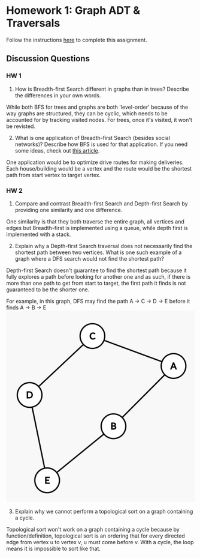 # Homework 1: Graph ADT & Traversals

Follow the instructions [here](https://make-school-courses.github.io/CS-2.2-Graphs-Recursion/#/Assignments/01-Graph-ADT) to complete this assignment.

## Discussion Questions

### HW 1

1. How is Breadth-first Search different in graphs than in trees? Describe the differences in your own words.

While both BFS for trees and graphs are both 'level-order' because of the way graphs are structured, they can be cyclic, which needs to be accounted for by tracking visited nodes.  For trees, once it's visited, it won't be revisted.

2. What is one application of Breadth-first Search (besides social networks)? Describe how BFS is used for that application. If you need some ideas, check out [this article](https://www.geeksforgeeks.org/applications-of-breadth-first-traversal/?ref=rp).

One application would be to optimize drive routes  for making deliveries.  Each house/building would be a vertex and the route would be the shortest path from start vertex to target vertex.

### HW 2

1. Compare and contrast Breadth-first Search and Depth-first Search by providing one similarity and one difference.

One similarity is that they both traverse the entire graph, all vertices and edges but Breadth-first is implemented using a queue, while depth first is implemented with a stack.

2. Explain why a Depth-first Search traversal does not necessarily find the shortest path between two vertices. What is one such example of a graph where a DFS search would not find the shortest path?

Depth-first Search doesn't guarantee to find the shortest path because it fully explores a path before looking for another one and as such, if there is more than one path to get from start to target, the first path it finds is not guaranteed to be the shorter one.

For example, in this graph, DFS may find the path A -> C -> D -> E before it finds A -> B -> E
![](graph.png)

3. Explain why we cannot perform a topological sort on a graph containing a cycle.
   
Topological sort won't work on a graph containing a cycle because by function/definition, topological sort is an ordering that for every directed edge from vertex u to vertex v, u must come before v.  With a cycle, the loop means it is impossible to sort like that.